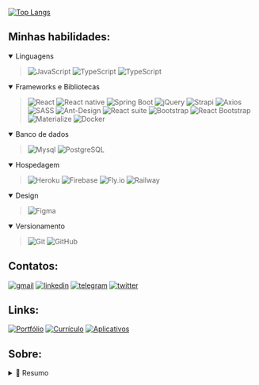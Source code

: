 [![Top Langs](https://github-readme-stats.vercel.app/api/top-langs/?username=rubenfilipe07&layout=compact&show_icons=true)](https://github.com/anuraghazra/github-readme-stats)


## **Minhas habilidades:**
<details open>
  <summary>Linguagens</summary>
 
 > ![JavaScript](https://img.shields.io/badge/javascript-%23323330.svg?style=for-the-badge&logo=javascript&logoColor=%23F7DF1E)
![TypeScript](https://img.shields.io/badge/typescript-%23007ACC.svg?style=for-the-badge&logo=typescript&logoColor=white)
![TypeScript](https://img.shields.io/badge/Java-F82534?style=for-the-badge&logo=openjdk&logoColor=white)

</details>

<details open>
  <summary>Frameworks e Bibliotecas</summary>
  
>![React](https://img.shields.io/badge/react.js-%2320232a.svg?style=for-the-badge&logo=react&logoColor=%2361DAFB)
![React native](https://img.shields.io/badge/react%20Native-%2320232a.svg?style=for-the-badge&logo=react&logoColor=%2361DAFB)
![Spring Boot](https://img.shields.io/badge/Spring%20Boot-6DB33F?style=for-the-badge&logo=spring&logoColor=white)
![jQuery](https://img.shields.io/badge/jquery-%230769AD.svg?style=for-the-badge&logo=jquery&logoColor=white)
![Strapi](https://img.shields.io/badge/strapi-%232E7EEA.svg?style=for-the-badge&logo=strapi&logoColor=white)
![Axios](https://img.shields.io/badge/Axios-5A29E4?style=for-the-badge&logo=axios&logoColor=white)
![SASS](https://img.shields.io/badge/SASS-hotpink.svg?style=for-the-badge&logo=SASS&logoColor=white)
![Ant-Design](https://img.shields.io/badge/-AntDesign-%230170FE?style=for-the-badge&logo=ant-design&logoColor=white)
![React suite](https://img.shields.io/badge/React%20Suite-5989e4.svg?style=for-the-badge&logo=react&logoColor=EB7482)
![Bootstrap](https://img.shields.io/badge/bootstrap-%23563D7C.svg?style=for-the-badge&logo=bootstrap&logoColor=white)
![React Bootstrap](https://img.shields.io/badge/react%20bootstrap-%23563D7C.svg?style=for-the-badge&logo=bootstrap&logoColor=white)
![Materialize](https://img.shields.io/badge/materialize-ef6e75.svg?style=for-the-badge&logo=materialdesign&logoColor=white)
![Docker](https://img.shields.io/badge/Docker-2CA5E0?style=for-the-badge&logo=docker&logoColor=white)
  

</details> 

<details open>
  <summary>Banco de dados</summary>
  
>![Mysql](https://img.shields.io/badge/MySQL-005C84?style=for-the-badge&logo=mysql&logoColor=white)
![PostgreSQL](https://img.shields.io/badge/PostgreSQL-316192?style=for-the-badge&logo=postgresql&logoColor=white)

</details>

<details open>
  <summary>Hospedagem</summary>
  
>![Heroku](https://img.shields.io/badge/Heroku-430098?style=for-the-badge&logo=heroku&logoColor=white)
![Firebase](https://img.shields.io/badge/firebase-ffca28?style=for-the-badge&logo=firebase&logoColor=black)
![Fly.io](https://img.shields.io/badge/fly.io-8e5ef2?style=for-the-badge)
![Railway](https://img.shields.io/badge/Railway-0B0D0E?style=for-the-badge&logo=railway&logoColor=white)
  
</details>

<details open>
  <summary>Design</summary>
 
>![Figma](https://img.shields.io/badge/Figma-F24E1E?style=for-the-badge&logo=figma&logoColor=white)

</details>

<details open>
  <summary>Versionamento</summary>
  
> ![Git](https://img.shields.io/badge/git-%23F05033.svg?style=for-the-badge&logo=git&logoColor=white)
![GitHub](https://img.shields.io/badge/github-%23121011.svg?style=for-the-badge&logo=github&logoColor=white)
</details>

## **Contatos:**
<a href="mailto:rubenfilipe.dev@gmail.com" target="blank"><img src="https://img.shields.io/badge/Gmail-D14836?style=for-the-badge&logo=gmail&logoColor=white" alt="gmail"/></a> 
<a href="https://linkedin.com/in/rubenfilipe07" target="blank"><img src="https://img.shields.io/badge/LinkedIn-0077B5?style=for-the-badge&logo=linkedin&logoColor=white" alt="linkedin"/></a>
<a href="https://t.me/ruben_filipe07" target="blank"><img src="https://img.shields.io/badge/Telegram-2CA5E0?style=for-the-badge&logo=telegram&logoColor=white" alt="telegram"/></a>
<a href="https://twitter.com/ruben_filipe07" target="blank"><img src="https://img.shields.io/badge/Twitter-1DA1F2?style=for-the-badge&logo=twitter&logoColor=white" alt="twitter"/></a>

## **Links:**
<a href="https://rubenfilipe.me/" target="blank"><img src="https://img.shields.io/badge/Portf%C3%B3lio-000000?style=for-the-badge" alt="Portfólio"/></a>
<a href="https://rubenfilipe.me/curriculo" target="blank"><img src="https://img.shields.io/badge/Curr%C3%ADculo-242735?style=for-the-badge" alt="Currículo"/></a>
<a href="https://play.google.com/store/apps/dev?id=6757498449764923052" target="blank"><img src="https://img.shields.io/badge/Aplicativos-414141?style=for-the-badge&logo=google-play&logoColor=white" alt="Aplicativos"/></a>  

## **Sobre:**

<details>
  <summary>📃 Resumo</summary>
  
<h2>👨‍💻 Experiência</h2>
 <img align="right" src="https://img.shields.io/badge/GitHub-100000?style=flat&logo=github&logoColor=white"/>
 <img align="right" src="https://img.shields.io/badge/Figma-F24E1E?style=flat&logo=figma&logoColor=white"/>
 <img align="right" src="https://img.shields.io/badge/MySql-4479A1?style=flat&logo=mysql&logoColor=ffffff"/>
 <img align="right" src="https://img.shields.io/badge/Strapi-2F2E8B?style=flat&logo=strapi&logoColor=ffffff"/>
 <img align="right" src="https://img.shields.io/badge/React-20232A?style=flat&logo=react&logoColor=61DAFB"/>


- 👨‍💻 **Bolsista de desenvolvimento web**\
📆 10/2021 - Momento\
📍 **Pró-Reitoria de Administração da UFRN (PROAD)** - Natal, RN

<h2>📚 Formação acadêmica</h2>
  
 - 📖 **Bacharelado em tecnologia da informação**\
📆 2021 - Momento\
📍 **Universidade Federal do Rio Grande do Norte** - Natal, RN

- 📖 **Técnico em informática**\
📆 2017 - 2021\
📍 **Instituto Federal do Rio Grande do Norte** - João Câmara, RN
  
<h2>📚 Formação complementar</h2>
  
 - 📖 **Curso FIC de Programador web**\
📆 2021 - 2021\
📍 **Instituto Metrópole Digital - UFRN** - Natal, RN

<h2>🧑‍💻 Workspace</h2>
  
<h3>💻 Notebook</h3>
<img src="https://img.shields.io/badge/acer-Aspire%205-83B81A?style=for-the-badge&logo=acer&logoColor=white"/>&nbsp;
<img src="https://img.shields.io/badge/Windows%2011-007ADC?style=for-the-badge&logo=windows&logoColor=white"/>&nbsp;
<img src="https://img.shields.io/badge/intel-core%20i5%2010210u-%230071C5.svg?&style=for-the-badge&logo=intel&logoColor=white"/>&nbsp;
<img src="https://img.shields.io/badge/RAM-8GB-%230071C5.svg?&style=for-the-badge&logoColor=white"/>

<h3>🖥️ Monitor</h3>
<img src="https://img.shields.io/badge/monitor%20dell-s2421hn-007DB8?style=for-the-badge&logo=dell&logoColor=white"/>

<h3>⌨️🖱️ Periféricos</h3>
<img src="https://img.shields.io/badge/Mouse%20Logitech-G203-00ACE8?style=for-the-badge&logo=logitech&logoColor=white"/>                                                        
<img src="https://img.shields.io/badge/Teclado%20Logitech-G213-00ACE8?style=for-the-badge&logo=logitech&logoColor=white"/>
<img src="https://img.shields.io/badge/Mousepad%20Logitech-G240-00ACE8?style=for-the-badge&logo=logitech&logoColor=white"/>      
                                                                                                                         
</details>

